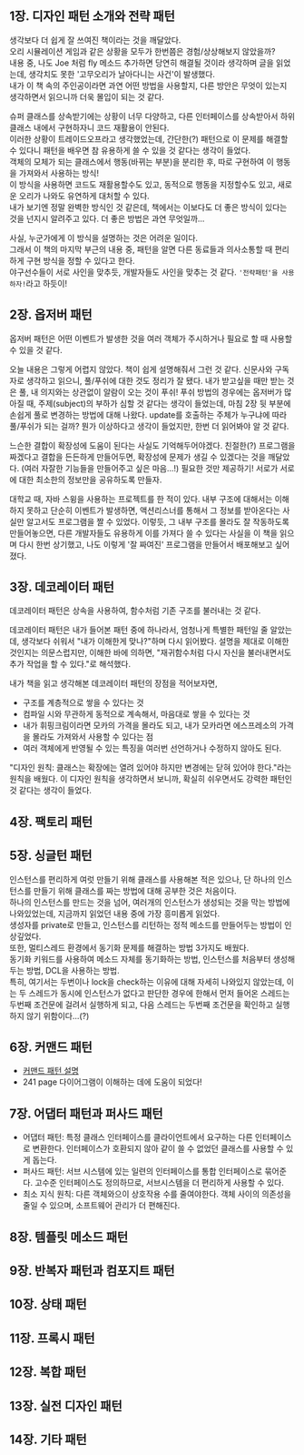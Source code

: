 ## 1장. 디자인 패턴 소개와 전략 패턴

생각보다 더 쉽게 잘 쓰여진 책이라는 것을 깨달았다.  
오리 시뮬레이션 게임과 같은 상황을 모두가 한번쯤은 경험/상상해보지 않았을까?  
내용 중, 나도 Joe 처럼 fly 메소드 추가하면 당연히 해결될 것이라 생각하며 글을 읽었는데, 생각치도 못한 '고무오리가 날아다니는 사건'이 발생했다.  
내가 이 책 속의 주인공이라면 과연 어떤 방법을 사용할지, 다른 방안은 무엇이 있는지 생각하면서 읽으니까 더욱 몰입이 되는 것 같다.  

슈퍼 클래스를 상속받기에는 상황이 너무 다양하고, 다른 인터페이스를 상속받아서 하위 클래스 내에서 구현하자니 코드 재활용이 안된다.  
이러한 상황이 트레이드오프라고 생각했었는데, 간단한(?) 패턴으로 이 문제를 해결할 수 있다니 패턴을 배우면 참 유용하게 쓸 수 있을 것 같다는 생각이 들었다.  
객체의 모체가 되는 클래스에서 행동(바뀌는 부분)을 분리한 후, 따로 구현하여 이 행동을 가져와서 사용하는 방식!  
이 방식을 사용하면 코드도 재활용할수도 있고, 동적으로 행동을 지정할수도 있고, 새로운 오리가 나와도 유연하게 대처할 수 있다.  
내가 보기엔 정말 완벽한 방식인 것 같은데, 책에서는 이보다도 더 좋은 방식이 있다는 것을 넌지시 알려주고 있다. 더 좋은 방법은 과연 무엇일까...  

사실, 누군가에게 이 방식을 설명하는 것은 어려운 일이다.  
그래서 이 책의 마지막 부근의 내용 중, 패턴을 알면 다른 동료들과 의사소통할 때 편리하게 구현 방식을 정할 수 있다고 한다.  
야구선수들이 서로 사인을 맞추듯, 개발자들도 사인을 맞추는 것 같다. `'전략패턴'을 사용하자!`라고 하듯이!


## 2장. 옵저버 패턴

옵저버 패턴은 어떤 이벤트가 발생한 것을 여러 객체가 주시하거나 필요로 할 때 사용할 수 있을 것 같다.  

오늘 내용은 그렇게 어렵지 않았다. 책이 쉽게 설명해줘서 그런 것 같다.
신문사와 구독자로 생각하고 읽으니, 풀/푸쉬에 대한 것도 정리가 잘 됐다.
내가 받고싶을 때만 받는 것은 풀, 내 의지와는 상관없이 알람이 오는 것이 푸쉬!
푸쉬 방법의 경우에는 옵저버가 많아질 때, 주제(subject)의 부하가 심할 것 같다는 생각이 들었는데, 마침 2장 뒷 부분에 손쉽게 풀로 변경하는 방법에 대해 나왔다.
update를 호출하는 주체가 누구냐에 따라 풀/푸쉬가 되는 걸까? 뭔가 이상하다고 생각이 들었지만, 한번 더 읽어봐야 알 것 같다.  

느슨한 결합이 확장성에 도움이 된다는 사실도 기억해두어야겠다. 친절한(?) 프로그램을 짜겠다고 결합을 든든하게 만들어두면, 확장성에 문제가 생길 수 있겠다는 것을 깨달았다. (여러 자잘한 기능들을 만들어주고 싶은 마음...!) 필요한 것만 제공하기! 서로가 서로에 대한 최소한의 정보만을 공유하도록 만들자.

대학교 때, 자바 스윙을 사용하는 프로젝트를 한 적이 있다.
내부 구조에 대해서는 이해하지 못하고 단순히 이벤트가 발생하면, 액션리스너를 통해서 그 정보를 받아온다는 사실만 알고서도 프로그램을 짤 수 있었다.
이렇듯, 그 내부 구조를 몰라도 잘 작동하도록 만들어놓으면, 다른 개발자들도 유용하게 이를 가져다 쓸 수 있다는 사실을 이 책을 읽으며 다시 한번 상기했고, 나도 이렇게 '잘 짜여진' 프로그램을 만들어서 배포해보고 싶어졌다.

## 3장. 데코레이터 패턴

데코레이터 패턴은 상속을 사용하여, 함수처럼 기존 구조를 불러내는 것 같다.

데코레이터 패턴은 내가 들어본 패턴 중에 하나라서, 엄청나게 특별한 패턴일 줄 알았는데, 생각보다 쉬워서 "내가 이해한게 맞나?"하며 다시 읽어봤다.
설명을 제대로 이해한 것인지는 의문스럽지만, 이해한 바에 의하면, "재귀함수처럼 다시 자신을 불러내면서도 추가 작업을 할 수 있다."로 해석했다.

내가 책을 읽고 생각해본 데코레이터 패턴의 장점을 적어보자면,
- 구조를 계층적으로 쌓을 수 있다는 것
- 컴파일 시와 무관하게 동적으로 계속해서, 마음대로 쌓을 수 있다는 것
- 내가 휘핑크림이라면 모카의 가격을 몰라도 되고, 내가 모카라면 에스프레소의 가격을 몰라도 가져와서 사용할 수 있다는 점
- 여러 객체에게 반영될 수 있는 특징을 여러번 선언하거나 수정하지 않아도 된다.

"디자인 원칙: 클래스는 확장에는 열려 있어야 하지만 변경에는 닫혀 있어야 한다."라는 원칙을 배웠다.
이 디자인 원칙을 생각하면서 보니까, 확실히 쉬우면서도 강력한 패턴인 것 같다는 생각이 들었다.


## 4장. 팩토리 패턴

## 5장. 싱글턴 패턴

인스턴스를 편리하게 여럿 만들기 위해 클래스를 사용해본 적은 있으나, 단 하나의 인스턴스를 만들기 위해 클래스를 짜는 방법에 대해 공부한 것은 처음이다.  
하나의 인스턴스를 만드는 것을 넘어, 여러개의 인스턴스가 생성되는 것을 막는 방법에 나와있었는데, 지금까지 읽었던 내용 중에 가장 흥미롭게 읽었다.  
생성자를 private로 만들고, 인스턴스를 리턴하는 정적 메소드를 만들어두는 방법이 인상깊었다.  
또한, 멀티스레드 환경에서 동기화 문제를 해결하는 방법 3가지도 배웠다.  
동기화 키워드를 사용하여 메소드 자체를 동기화하는 방법, 인스턴스를 처음부터 생성해두는 방법, DCL을 사용하는 방법.  
특히, 여기서는 두번이나 lock을 check하는 이유에 대해 자세히 나와있지 않았는데, 이는 두 스레드가 동시에 인스턴스가 없다고 판단한 경우에 한해서 먼저 들어온 스레드는 두번째 조건문에 걸려서 실행하게 되고, 다음 스레드는 두번째 조건문을 확인하고 실행하지 않기 위함이다...(?)   

## 6장. 커맨드 패턴

- [커맨드 패턴 설명](https://victorydntmd.tistory.com/295)
- 241 page 다이어그램이 이해하는 데에 도움이 되었다!

## 7장. 어댑터 패턴과 퍼사드 패턴

- 어댑터 패턴: 특정 클래스 인터페이스를 클라이언트에서 요구하는 다른 인터페이스로 변환한다. 인터페이스가 호환되지 않아 같이 쓸 수 없었던 클래스를 사용할 수 있게 돕는다.
- 퍼사드 패턴: 서브 시스템에 있는 일련의 인터페이스를 통합 인터페이스로 묶어준다. 고수준 인터페이스도 정의하므로, 서브시스템을 더 편리하게 사용할 수 있다.
- 최소 지식 원칙: 다른 객체와으이 상호작용 수를 줄여야한다. 객체 사이의 의존성을 줄일 수 있으며, 소프트웨어 관리가 더 편해진다.

## 8장. 템플릿 메소드 패턴

## 9장. 반복자 패턴과 컴포지트 패턴

## 10장. 상태 패턴

## 11장. 프록시 패턴

## 12장. 복합 패턴

## 13장. 실전 디자인 패턴

## 14장. 기타 패턴
